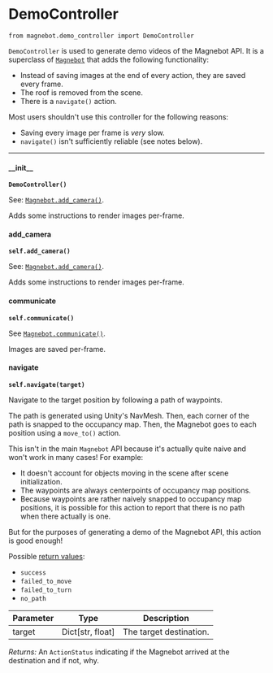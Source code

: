 # DemoController

`from magnebot.demo_controller import DemoController`

`DemoController` is used to generate demo videos of the Magnebot API. It is a superclass of [`Magnebot`](magnebot_controller.md) that adds the following functionality:

- Instead of saving images at the end of every action, they are saved every frame.
- The roof is removed from the scene.
- There is a `navigate()` action.

Most users shouldn't use this controller for the following reasons:

- Saving every image per frame is _very_ slow.
- `navigate()` isn't sufficiently reliable (see notes below).

***

#### \_\_init\_\_

**`DemoController()`**

See: [`Magnebot.add_camera()`](magnebot_controller.md#add_camera).

Adds some instructions to render images per-frame.

#### add_camera

**`self.add_camera()`**

See: [`Magnebot.add_camera()`](magnebot_controller.md#add_camera).

Adds some instructions to render images per-frame.

#### communicate

**`self.communicate()`**

See [`Magnebot.communicate()`](magnebot_controller.md#communicate).

Images are saved per-frame.

#### navigate

**`self.navigate(target)`**

Navigate to the target position by following a path of waypoints.

The path is generated using Unity's NavMesh. Then, each corner of the path is snapped to the occupancy map. Then, the Magnebot goes to each position using a `move_to()` action.

This isn't in the main `Magnebot` API because it's actually quite naive and won't work in many cases! For example:

- It doesn't account for objects moving in the scene after scene initialization.
- The waypoints are always centerpoints of occupancy map positions.
- Because waypoints are rather naively snapped to occupancy map positions, it is possible for this action to report that there is no path when there actually is one.

But for the purposes of generating a demo of the Magnebot API, this action is good enough!

Possible [return values](action_status.md):

- `success`
- `failed_to_move`
- `failed_to_turn`
- `no_path`


| Parameter | Type | Description |
| --- | --- | --- |
| target |  Dict[str, float] | The target destination. |

_Returns:_  An `ActionStatus` indicating if the Magnebot arrived at the destination and if not, why.

